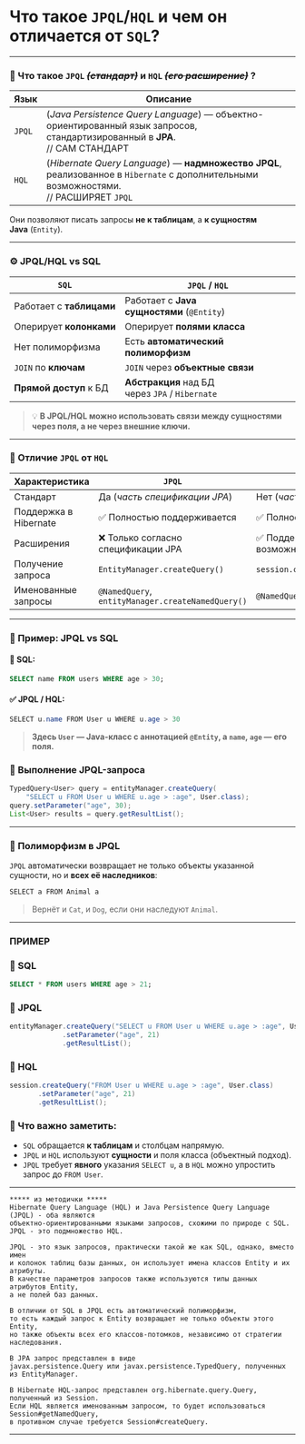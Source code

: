 # Что такое `JPQL`/`HQL` и чем он отличается от `SQL`?

---
### 📘 Что такое `JPQL` ~~_(стандарт)_~~ и `HQL` ~~_(его расширение)_~~ ?

|**Язык**|**Описание**|
|---|---|
|`JPQL`|(_Java Persistence Query Language_) — объектно-ориентированный язык запросов, стандартизированный в **JPA**.  <br>// САМ СТАНДАРТ|
|`HQL`|(_Hibernate Query Language_) — **надмножество JPQL**, реализованное в `Hibernate` с дополнительными возможностями.  <br>// РАСШИРЯЕТ `JPQL`|
Они позволяют писать запросы **не к таблицам**, а **к сущностям Java** (`Entity`).

---
### ⚙️ JPQL/HQL vs SQL

|`SQL`|`JPQL` / `HQL`|
|---|---|
|Работает с **таблицами**|Работает с **Java сущностями** (`@Entity`)|
|Оперирует **колонками**|Оперирует **полями класса**|
|Нет полиморфизма|Есть **автоматический полиморфизм**|
|`JOIN` по **ключам**|`JOIN` через **объектные связи**|
|**Прямой доступ** к БД|**Абстракция** над БД через `JPA` / `Hibernate`|
> 💡 **В JPQL/HQL можно использовать связи между сущностями через поля, а не через внешние ключи.**

---
### 🔁 Отличие `JPQL` от `HQL`

|**Характеристика**|`JPQL`|`HQL`|
|---|---|---|
|Стандарт|Да (_часть спецификации JPA_)|Нет (_часть `Hibernate`_)|
|Поддержка в Hibernate|✅ Полностью поддерживается|✅ Полностью поддерживается|
|Расширения|❌ Только согласно спецификации JPA|✅ Поддерживает дополнительные Hibernate-специфичные возможности|
|Получение запроса|`EntityManager.createQuery()`|`session.createQuery()`|
|Именованные запросы|`@NamedQuery`,  <br>`entityManager.createNamedQuery()`|`@NamedQuery`, `session.getNamedQuery()`, `session.createNamedQuery()`|

---
### 🧪 Пример: JPQL vs SQL

#### 📌 SQL:
```sql
SELECT name FROM users WHERE age > 30;
```

#### ✅ JPQL / HQL:
```java
SELECT u.name FROM User u WHERE u.age > 30
```
> **Здесь `User` — Java-класс с аннотацией `@Entity`, а `name`, `age` — его поля.**

### 🔧 Выполнение JPQL-запроса
```java
TypedQuery<User> query = entityManager.createQuery(
    "SELECT u FROM User u WHERE u.age > :age", User.class);
query.setParameter("age", 30);
List<User> results = query.getResultList();
```

---
### 🧬 Полиморфизм в JPQL
`JPQL` автоматически возвращает не только объекты указанной сущности, но и **всех её наследников**:

```java
SELECT a FROM Animal a
```
> Вернёт и `Cat`, и `Dog`, если они наследуют `Animal`.

---
### ПРИМЕР

### 🔹 SQL
```sql
SELECT * FROM users WHERE age > 21;
```

### 🔸 JPQL
```java
entityManager.createQuery("SELECT u FROM User u WHERE u.age > :age", User.class)
             .setParameter("age", 21)
             .getResultList();
```

### 🔸 HQL
```java
session.createQuery("FROM User u WHERE u.age > :age", User.class)
       .setParameter("age", 21)
       .getResultList();
```

### 📌 Что важно заметить:
- `SQL` обращается **к таблицам** и столбцам напрямую.
- `JPQL` и `HQL` используют **сущности** и поля класса (объектный подход).
- `JPQL` требует **явного** указания `SELECT u`, а в `HQL` можно упростить запрос до `FROM User`.

---

```
***** из методички *****
Hibernate Query Language (HQL) и Java Persistence Query Language (JPQL) - оба являются 
объектно-ориентированными языками запросов, схожими по природе с SQL. 
JPQL - это подмножество HQL.

JPQL - это язык запросов, практически такой же как SQL, однако, вместо имен 
и колонок таблиц базы данных, он использует имена классов Entity и их атрибуты. 
В качестве параметров запросов также используются типы данных атрибутов Entity, 
а не полей баз данных. 

В отличии от SQL в JPQL есть автоматический полиморфизм, 
то есть каждый запрос к Entity возвращает не только объекты этого Entity, 
но также объекты всех его классов-потомков, независимо от стратегии наследования. 

В JPA запрос представлен в виде 
javax.persistence.Query или javax.persistence.TypedQuery, полученных из EntityManager. 

В Hibernate HQL-запрос представлен org.hibernate.query.Query, полученный из Session. 
Если HQL является именованным запросом, то будет использоваться Session#getNamedQuery, 
в противном случае требуется Session#createQuery.
```

---

